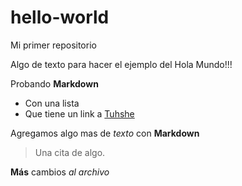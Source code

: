 # hello-world
Mi primer repositorio

Algo de texto para hacer el ejemplo del Hola Mundo!!!

Probando **Markdown**
* Con una lista
* Que tiene un link a [Tuhshe](http://tuhshe.com/)

Agregamos algo mas de _texto_ con **Markdown**

> Una cita de algo.

**Más** cambios _al archivo_
